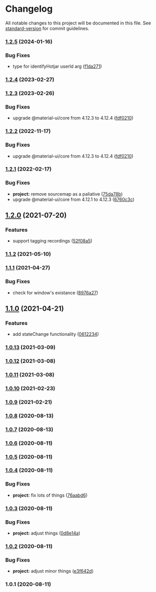 # Changelog

All notable changes to this project will be documented in this file. See [standard-version](https://github.com/conventional-changelog/standard-version) for commit guidelines.

### [1.2.5](https://github.com/the-bugging/react-use-hotjar/compare/v1.2.4...v1.2.5) (2024-01-16)


### Bug Fixes

* type for identifyHotjar userId arg ([f1da271](https://github.com/the-bugging/react-use-hotjar/commit/f1da271cca50b8e2c78b54cf46bcab88894e478f))

### [1.2.4](https://github.com/the-bugging/react-use-hotjar/compare/v1.2.3...v1.2.4) (2023-02-27)

### [1.2.3](https://github.com/the-bugging/react-use-hotjar/compare/v1.2.1...v1.2.3) (2023-02-26)


### Bug Fixes

* upgrade @material-ui/core from 4.12.3 to 4.12.4 ([fdf0210](https://github.com/the-bugging/react-use-hotjar/commit/fdf0210dfcd5d833a3d65f5e922dc46d90d6209c))

### [1.2.2](https://github.com/the-bugging/react-use-hotjar/compare/v1.2.1...v1.2.2) (2022-11-17)


### Bug Fixes

* upgrade @material-ui/core from 4.12.3 to 4.12.4 ([fdf0210](https://github.com/the-bugging/react-use-hotjar/commit/fdf0210dfcd5d833a3d65f5e922dc46d90d6209c))

### [1.2.1](https://github.com/the-bugging/react-use-hotjar/compare/v1.2.0...v1.2.1) (2022-02-17)


### Bug Fixes

* **project:** remove sourcemap as a paliative ([75da78b](https://github.com/the-bugging/react-use-hotjar/commit/75da78b4fb50a415c90d878117df8d2c1d27feda))
* upgrade @material-ui/core from 4.12.1 to 4.12.3 ([6760c3c](https://github.com/the-bugging/react-use-hotjar/commit/6760c3c387e0f12718bfcdc7ef32b93850fedea8))

## [1.2.0](https://github.com/the-bugging/react-use-hotjar/compare/v1.1.2...v1.2.0) (2021-07-20)


### Features

* support tagging recordings ([52f08a5](https://github.com/the-bugging/react-use-hotjar/commit/52f08a549bf0e2e2f32e96e9fc919fa94a574800))

### [1.1.2](https://github.com/the-bugging/react-use-hotjar/compare/v1.1.1...v1.1.2) (2021-05-10)

### [1.1.1](https://github.com/the-bugging/react-use-hotjar/compare/v1.1.0...v1.1.1) (2021-04-27)


### Bug Fixes

* check for window's existance ([8976a27](https://github.com/the-bugging/react-use-hotjar/commit/8976a27b7d027bed7ed7b5c4a1ffccd4781ffefd))

## [1.1.0](https://github.com/the-bugging/react-use-hotjar/compare/v1.0.13...v1.1.0) (2021-04-21)


### Features

* add stateChange functionality ([0612234](https://github.com/the-bugging/react-use-hotjar/commit/0612234774e1073e439363c0fd6f71308b5dd15a))

### [1.0.13](https://github.com/the-bugging/react-use-hotjar/compare/v1.0.12...v1.0.13) (2021-03-09)

### [1.0.12](https://github.com/the-bugging/react-use-hotjar/compare/v1.0.11...v1.0.12) (2021-03-08)

### [1.0.11](https://github.com/the-bugging/react-use-hotjar/compare/v1.0.10...v1.0.11) (2021-03-08)

### [1.0.10](https://github.com/the-bugging/react-use-hotjar/compare/v1.0.9...v1.0.10) (2021-02-23)

### [1.0.9](https://github.com/the-bugging/react-use-hotjar/compare/v1.0.8...v1.0.9) (2021-02-21)

### [1.0.8](https://github.com/the-bugging/react-use-hotjar/compare/v1.0.7...v1.0.8) (2020-08-13)

### [1.0.7](https://github.com/the-bugging/react-use-hotjar/compare/v1.0.6...v1.0.7) (2020-08-13)

### [1.0.6](https://github.com/the-bugging/react-use-hotjar/compare/v1.0.5...v1.0.6) (2020-08-11)

### [1.0.5](https://github.com/the-bugging/react-use-hotjar/compare/v1.0.4...v1.0.5) (2020-08-11)

### [1.0.4](https://github.com/the-bugging/react-use-hotjar/compare/v1.0.3...v1.0.4) (2020-08-11)


### Bug Fixes

* **project:** fix lots of things ([76aabd6](https://github.com/the-bugging/react-use-hotjar/commit/76aabd67e9b51b8a75cf4f3925a455de1271bddc))

### [1.0.3](https://github.com/the-bugging/react-use-hotjar/compare/v1.0.2...v1.0.3) (2020-08-11)


### Bug Fixes

* **project:** adjust things ([0d8e14a](https://github.com/the-bugging/react-use-hotjar/commit/0d8e14a537a40681877cd0c6aefe6e95232c85d2))

### [1.0.2](https://github.com/the-bugging/react-use-hotjar/compare/v1.0.1...v1.0.2) (2020-08-11)


### Bug Fixes

* **project:** adjust minor things ([e3f642d](https://github.com/the-bugging/react-use-hotjar/commit/e3f642d5176e0346b2592c3e7a7aeadfe18348e6))

### 1.0.1 (2020-08-11)
